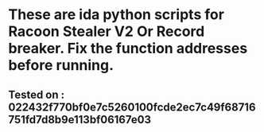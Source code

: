 # These are ida python scripts for Racoon Stealer V2 Or Record breaker. Fix the function addresses before running.

## Tested on : 022432f770bf0e7c5260100fcde2ec7c49f68716751fd7d8b9e113bf06167e03
